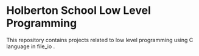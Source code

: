 # Holberton School Low Level Programming
This repository contains projects related to low level programming using C language in file_io .
